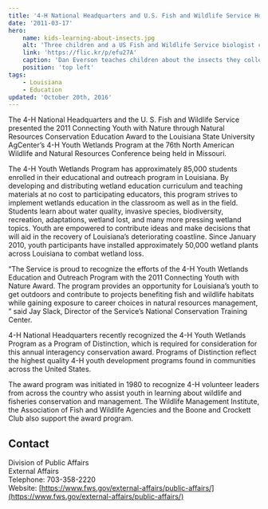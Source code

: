 ```yaml
---
title: '4-H National Headquarters and U.S. Fish and Wildlife Service Honor Louisiana Youth Wetlands Education and Outreach 4-H Program'
date: '2011-03-17'
hero:
    name: kids-learning-about-insects.jpg
    alt: 'Three children and a US Fish and Wildlife Service biologist crouch over a net with used to collect insects from a nearby stream.'
    link: 'https://flic.kr/p/efu27A'
    caption: 'Dan Everson teaches children about the insects they collected in a stream. Photo by Gary Peeples, USFWS.'
    position: 'top left'
tags:
    - Louisiana
    - Education
updated: 'October 20th, 2016'
---
```


The 4-H National Headquarters and the U. S. Fish and Wildlife Service presented the 2011 Connecting Youth with Nature through Natural Resources Conservation Education Award to the Louisiana State University AgCenter’s 4-H Youth Wetlands Program at the 76th North American Wildlife and Natural Resources Conference being held in Missouri.  

The 4-H Youth Wetlands Program has approximately 85,000 students enrolled in their educational and outreach program in Louisiana. By developing and distributing wetland education curriculum and teaching materials at no cost to participating educators, this program strives to implement wetlands education in the classroom as well as in the field. Students learn about water quality, invasive species, biodiversity, recreation, adaptations, wetland lost, and many more pressing wetland topics. Youth are empowered to contribute ideas and make decisions that will aid in the recovery of Louisiana’s deteriorating coastline. Since January 2010, youth participants have installed approximately 50,000 wetland plants across Louisiana to combat wetland loss.  

“The Service is proud to recognize the efforts of the 4-H Youth Wetlands Education and Outreach Program with the 2011 Connecting Youth with Nature Award. The program provides an opportunity for Louisiana’s youth to get outdoors and contribute to projects benefiting fish and wildlife habitats while gaining exposure to career choices in natural resources management, ” said Jay Slack, Director of the Service’s National Conservation Training Center.  

4-H National Headquarters recently recognized the 4-H Youth Wetlands Program as a Program of Distinction, which is required for consideration for this annual interagency conservation award. Programs of Distinction reflect the highest quality 4-H youth development programs found in communities across the United States.  

The award program was initiated in 1980 to recognize 4-H volunteer leaders from across the country who assist youth in learning about wildlife and fisheries conservation and management. The Wildlife Management Institute, the Association of Fish and Wildlife Agencies and the Boone and Crockett Club also support the award program.

## Contact

Division of Public Affairs  
External Affairs  
Telephone: 703-358-2220  
Website: [https://www.fws.gov/external-affairs/public-affairs/](https://www.fws.gov/external-affairs/public-affairs/)
